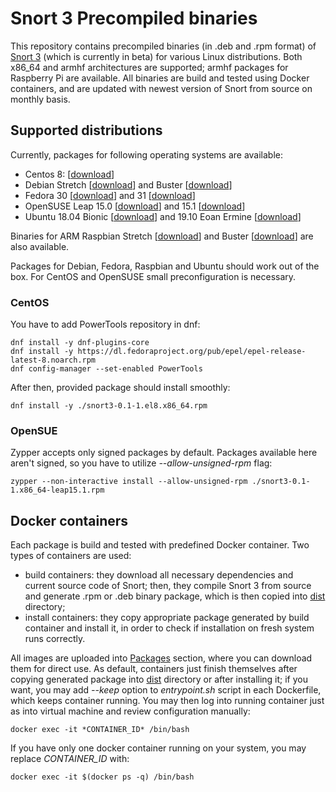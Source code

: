 # Snort 3 Precompiled binaries

This repository contains precompiled binaries (in .deb and .rpm format) of [Snort 3](https://github.com/snort3/snort3) (which is currently in beta) for various Linux distributions. Both x86_64 and armhf architectures are supported; armhf packages for Raspberry Pi are available. All binaries are build and tested using Docker containers, and are updated with newest version of Snort from source on monthly basis. 

## Supported distributions
Currently, packages for following operating systems are available:
- Centos 8: [[download](https://github.com/ArturB/snort3-precompiled/releases/download/3.0.0/snort3-0.1-1.el8.x86_64.rpm)]
- Debian Stretch [[download](https://github.com/ArturB/snort3-precompiled/releases/download/3.0.0/snort3-0.1-1-debian-stretch.deb)] and Buster [[download](https://github.com/ArturB/snort3-precompiled/releases/download/3.0.0/snort3-0.1-1-debian-buster.deb)]
- Fedora 30 [[download](https://github.com/ArturB/snort3-precompiled/releases/download/3.0.0/snort3-0.1-1.fc30.x86_64.rpm)] and 31 [[download](https://github.com/ArturB/snort3-precompiled/releases/download/3.0.0/snort3-0.1-1.fc31.x86_64.rpm)]
- OpenSUSE Leap 15.0 [[download](https://github.com/ArturB/snort3-precompiled/releases/download/3.0.0/snort3-0.1-1.x86_64-leap15.0.rpm)] and 15.1 [[download](https://github.com/ArturB/snort3-precompiled/releases/download/3.0.0/snort3-0.1-1.x86_64-leap15.1.rpm)]
- Ubuntu 18.04 Bionic [[download](https://github.com/ArturB/snort3-precompiled/releases/download/3.0.0/snort3-0.1-1-ubuntu-bionic.deb)] and 19.10 Eoan Ermine [[download](https://github.com/ArturB/snort3-precompiled/releases/download/3.0.0/snort3-0.1-1-ubuntu-eoan.deb)]

Binaries for ARM Raspbian Stretch [[download](https://github.com/ArturB/snort3-precompiled/releases/download/3.0.0/snort3-0.1-1-raspbian-stretch.deb)] and Buster [[download](https://github.com/ArturB/snort3-precompiled/releases/download/3.0.0/snort3-0.1-1-raspbian-buster.deb)] are also available. 

Packages for Debian, Fedora, Raspbian and Ubuntu should work out of the box. For CentOS and OpenSUSE small preconfiguration is necessary. 

### CentOS
You have to add PowerTools repository in dnf:

    dnf install -y dnf-plugins-core
    dnf install -y https://dl.fedoraproject.org/pub/epel/epel-release-latest-8.noarch.rpm
    dnf config-manager --set-enabled PowerTools

After then, provided package should install smoothly:

    dnf install -y ./snort3-0.1-1.el8.x86_64.rpm

### OpenSUE
Zypper accepts only signed packages by default. Packages available here aren't signed, so you have to utilize *--allow-unsigned-rpm* flag:

    zypper --non-interactive install --allow-unsigned-rpm ./snort3-0.1-1.x86_64-leap15.1.rpm

## Docker containers
Each package is build and tested with predefined Docker container. Two types of containers are used:
- build containers: they download all necessary dependencies and current source code of Snort; then, they compile Snort 3 from source and generate .rpm or .deb binary package, which is then copied into [dist](https://github.com/ArturB/snort3-precompiled/tree/master/dist) directory;
- install containers: they copy appropriate package generated by build container and install it, in order to check if installation on fresh system runs correctly. 

All images are uploaded into [Packages](https://github.com/ArturB/snort3-precompiled/packages) section, where you can download them for direct use. As default, containers just finish themselves after copying generated package into [dist](https://github.com/ArturB/snort3-precompiled/tree/master/dist) directory or after installing it; if you want, you may add *--keep* option to *entrypoint.sh* script in each Dockerfile, which keeps container running. You may then log into running container just as into virtual machine and review configuration manually:

    docker exec -it *CONTAINER_ID* /bin/bash

If you have only one docker container running on your system, you may replace *CONTAINER_ID* with:

    docker exec -it $(docker ps -q) /bin/bash
